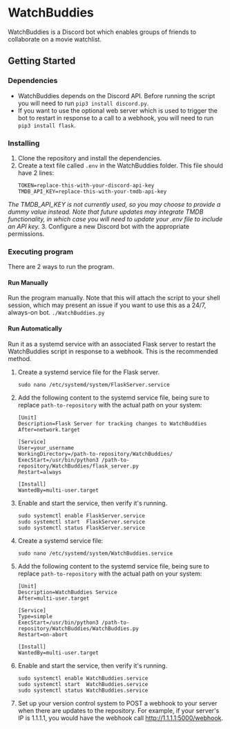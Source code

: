 # WatchBuddies

WatchBuddies is a Discord bot which enables groups of friends to collaborate on a movie watchlist. 

## Getting Started

### Dependencies

* WatchBuddies depends on the Discord API. Before running the script you will need to run `pip3 install discord.py`.
* If you want to use the optional web server which is used to trigger the bot to restart in response to a call to a webhook, you will need to run `pip3 install flask`.

### Installing

1. Clone the repository and install the dependencies.
2. Create a text file called `.env` in the WatchBuddies folder. This file should have 2 lines:
	```
	TOKEN=replace-this-with-your-discord-api-key
	TMDB_API_KEY=replace-this-with-your-tmdb-api-key
	```
*The TMDB_API_KEY is not currently used, so you may choose to provide a dummy value instead. Note that future updates may integrate TMDB functionality, in which case you will need to update your .env file to include an API key.*
3. Configure a new Discord bot with the appropriate permissions.

### Executing program

There are 2 ways to run the program.

#### Run Manually

Run the program manually. Note that this will attach the script to your shell session, which may present an issue if you want to use this as a 24/7, always-on bot. 
	`./WatchBuddies.py`

#### Run Automatically
Run it as a systemd service with an associated Flask server to restart the WatchBuddies script in response to a webhook. This is the recommended method.

1. Create a systemd service file for the Flask server.
	```
	sudo nano /etc/systemd/system/FlaskServer.service
	```
2. Add the following content to the systemd service file, being sure to replace `path-to-repository` with the actual path on your system:
	```
	[Unit]
	Description=Flask Server for tracking changes to WatchBuddies
	After=network.target
	
	[Service]
	User=your_username
	WorkingDirectory=/path-to-repository/WatchBuddies/
	ExecStart=/usr/bin/python3 /path-to-repository/WatchBuddies/flask_server.py
	Restart=always
	
	[Install]
	WantedBy=multi-user.target
	```
3. Enable and start the service, then verify it's running.
	```
	sudo systemctl enable FlaskServer.service
	sudo systemctl start  FlaskServer.service
	sudo systemctl status FlaskServer.service

	```
4. Create a systemd service file:
	```
	sudo nano /etc/systemd/system/WatchBuddies.service
	```
5. Add the following content to the systemd service file, being sure to replace `path-to-repository` with the actual path on your system:
	```
	[Unit]
	Description=WatchBuddies Service
	After=multi-user.target
	
	[Service]
	Type=simple
	ExecStart=/usr/bin/python3 /path-to-repository/WatchBuddies/WatchBuddies.py
	Restart=on-abort
	
	[Install]
	WantedBy=multi-user.target
	```
6. Enable and start the service, then verify it's running.
	```
	sudo systemctl enable WatchBuddies.service
	sudo systemctl start  WatchBuddies.service
	sudo systemctl status WatchBuddies.service
	
	```
7. Set up your version control system to POST a webhook to your server when there are updates to the repository. For example, if your server's IP is 1.1.1.1, you would have the webhook call http://1.1.1.1:5000/webhook.